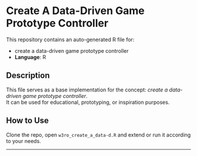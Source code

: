 # Create A Data-Driven Game Prototype Controller

This repository contains an auto-generated R file for:

- create a data-driven game prototype controller
- **Language**: R

## Description

This file serves as a base implementation for the concept: *create a data-driven game prototype controller*.  
It can be used for educational, prototyping, or inspiration purposes.

## How to Use

Clone the repo, open `w3ro_create_a_data-d.R` and extend or run it according to your needs.

---


